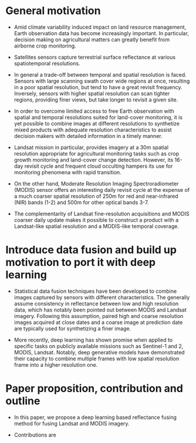# General motivation

- Amid climate variability induced impact on land resource management, Earth observation data has become increasingly important. In particular, decision making on agricultural matters can greatly benefit from airborne crop monitoring.

- Satellites sensors capture terrestrial surface reflectance at various spatiotemporal resolutions.

- In general a trade-off between temporal and spatial resolution is faced. Sensors with large scanning swath cover wide regions at once, resulting in a poor spatial resolution, but tend to have a great revisit frequency. Inversely, sensors with higher spatial resolution can scan tighter regions, providing finer views, but take longer to revisit a given site.

- In order to overcome limited access to free Earth observation with spatial and temporal resolutions suited for land-cover monitoring, it is yet possible to combine images at different resolutions to synthetize mixed products with adequate resolution characteristics to assist decision makers with detailed information in a timely manner.


- Landsat mission in particular, provides imagery at a 30m spatial resolution appropriate for agricultural monitoring tasks such as crop growth monitoring and land-cover change detection. However, its 16-day revisit cycle and frequent cloud occulting hampers its use for monitoring phenomena with rapid transition.

- On the other hand, Moderate Resolution Imaging Spectroradiometer (MODIS) sensor offers an interesting daily revisit cycle at the expense of a much coarser spatial resolution of 250m for red and near-infrared (NIR) bands (1-2) and 500m for other optical bands 3-7.

- The complementarity of Landsat fine-resolution acquisitions and MODIS coarser daily update makes it possible to construct a product with a Landsat-like spatial resolution and a MODIS-like temporal coverage.

# Introduce data fusion and build up motivation to port it with deep learning

- Statistical data fusion techniques have been developed to combine images captured by sensors with different characteristics. The generally assume consistency in reflectance between low and high resolution data, which has notably been pointed out between MODIS and Landsat imagery. Following this assumption, paired high and coarse resolution images acquired at close dates and a coarse image at prediction date are typically used for synthetizing a finer image.

- More recently, deep learning has shown promise when applied to specific tasks on publicly available missions such as Sentinel-1 and 2, MODIS, Landsat. Notably, deep generative models have demonstrated their capacity to combine multiple frames with low spatial resolution frame into a higher resolution one.


# Paper proposition, contribution and outline

- In this paper, we propose a deep learning based reflectance fusing method for fusing Landsat and MODIS imagery.

- Contributions are
